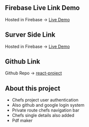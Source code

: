## Firebase Live Link Demo
Hosted in Firebase -> [Live Demo](https://chef-hunter-faeae.web.app)

## Surver Side Link
Hosted in Firebase -> [Live Demo](https://chef-server-iamshihabpro.vercel.app/data)

## Github Link
Github Repo -> [react-project](https://github.com/IamShihabPro/chef-client)

## About this project

* Chefs project user authentication 
* Also github and google login system
* Private route chefs navigation bar
* Chefs single details also added
* Pdf maker 